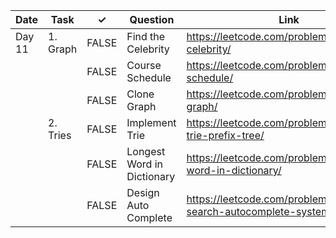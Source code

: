 | Date   | Task     | ✓     | Question                   | Link                                                             | Difficulty |
|--------|----------|-------|----------------------------|------------------------------------------------------------------|------------|
| Day 11 | 1. Graph | FALSE | Find the Celebrity         | https://leetcode.com/problems/find-the-celebrity/                | Medium     |
|        |          | FALSE | Course Schedule            | https://leetcode.com/problems/course-schedule/                   | Medium     |
|        |          | FALSE | Clone Graph                | https://leetcode.com/problems/clone-graph/                       | Medium     |
|        | 2. Tries | FALSE | Implement Trie             | https://leetcode.com/problems/implement-trie-prefix-tree/        | Medium     |
|        |          | FALSE | Longest Word in Dictionary | https://leetcode.com/problems/longest-word-in-dictionary/        | Easy       |
|        |          | FALSE | Design Auto Complete       | https://leetcode.com/problems/design-search-autocomplete-system/ | Hard       |
